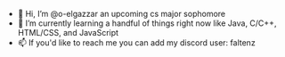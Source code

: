 - 👋 Hi, I’m @o-elgazzar an upcoming cs major sophomore 
- 🌱 I’m currently learning a handful of things right now like Java, C/C++, HTML/CSS, and JavaScript
- 📫 If you'd like to reach me you can add my discord user: faltenz
